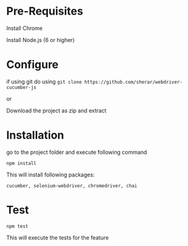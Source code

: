 # Pre-Requisites
Install Chrome

Install Node.js (6 or higher)

# Configure
if using git do using
`git clone https://github.com/sherar/webdriver-cucumber-js`

or

Download the project as zip and extract

# Installation
go to the project folder and execute following command

`npm install`

This will install following packages:
```
cucumber, selenium-webdriver, chromedriver, chai
```

# Test
`npm test`

This will execute the tests for the feature
